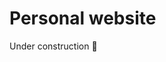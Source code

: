 <!---
SPDX-License-Identifier: AGPL-3.0-or-later

Copyright (c) 2024 Nelson Vieira

@author Nelson Vieira <hello@nelsonvieira.me>
@license AGPL-3.0 <https://www.gnu.org/licenses/agpl-3.0.txt>
--->
# Personal website

Under construction 🚧
